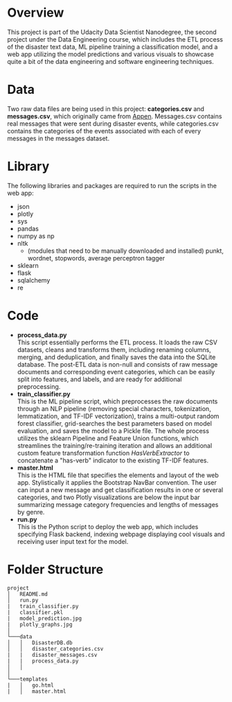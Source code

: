 # Overview

This project is part of the Udacity Data Scientist Nanodegree, the second project under the Data Engineering course, which includes the ETL process of the disaster text data, ML pipeline training a classification model, and a web app utilizing the model predictions and various visuals to showcase quite a bit of the data engineering and software engineering techniques.

# Data

Two raw data files are being used in this project: **categories.csv** and **messages.csv**, which originally came from [Appen](https://www.appen.com/). Messages.csv contains real messages that were sent during disaster events, while categories.csv contains the categories of the events associated with each of every messages in the messages dataset.

# Library

The following libraries and packages are required to run the scripts in the web app:
* json
* plotly
* sys
* pandas
* numpy as np
* nltk
  * (modules that need to be manually downloaded and installed) punkt, wordnet, stopwords, average perceptron tagger
* sklearn
* flask
* sqlalchemy
* re

# Code

* **process_data.py** <br>
  This script essentially performs the ETL process. It loads the raw CSV datasets, cleans and transforms them, including renaming columns, merging, and deduplication, and finally saves the data into the SQLite database. The post-ETL data is non-null and consists of raw message documents and corresponding event categories, which can be easily split into features, and labels, and are ready for additional preprocessing.
* **train_classifier.py** <br>
  This is the ML pipeline script, which preprocesses the raw documents through an NLP pipeline (removing special characters, tokenization, lemmatization, and TF-IDF vectorization), trains a multi-output random forest classifier, grid-searches the best parameters based on model evaluation, and saves the model to a Pickle file. The whole process utilizes the sklearn Pipeline and Feature Union functions, which streamlines the training/re-training iteration and allows an additional custom feature transformation function *HasVerbExtractor* to concatenate a "has-verb" indicator to the existing TF-IDF features.
* **master.html** <br>
  This is the HTML file that specifies the elements and layout of the web app. Stylistically it applies the Bootstrap NavBar convention. The user can input a new message and get classification results in one or several categories, and two Plotly visualizations are below the input bar summarizing message category frequencies and lengths of messages by genre.
* **run.py** <br>
  This is the Python script to deploy the web app, which includes specifying Flask backend, indexing webpage displaying cool visuals and receiving user input text for the model.

# Folder Structure

```
project
│   README.md
│   run.py
|   train_classifier.py
|   classifier.pkl
|   model_prediction.jpg
|   plotly_graphs.jpg    
│
└───data
│   │   DisasterDB.db
│   │   disaster_categories.csv
|   |   disaster_messages.csv
|   |   process_data.py
│   │
│   
└───templates
|   │   go.html
|   │   master.html
```
